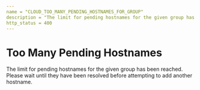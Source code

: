 ```yaml
---
name = "CLOUD_TOO_MANY_PENDING_HOSTNAMES_FOR_GROUP"
description = "The limit for pending hostnames for the given group has been reached. Please wait until they have been resolved before attempting to add another hostname."
http_status = 400
---
```


# Too Many Pending Hostnames

The limit for pending hostnames for the given group has been reached. Please wait until they have been
resolved before attempting to add another hostname.
